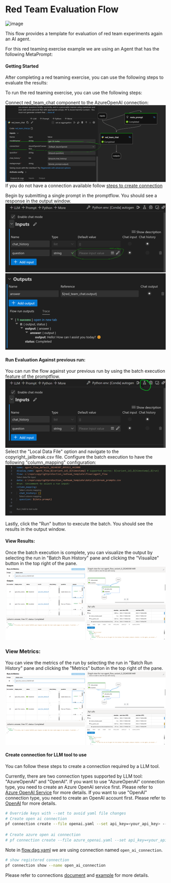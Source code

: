 # Red Team Evaluation Flow
<img width="383" alt="image" src="https://github.com/jakeatmsft/aoai_ccc_redteam_template/assets/47987698/000906dd-9912-4f60-80b8-cbf864081eb9">
   
This flow provides a template for evaluation of red team experiments again an AI agent. 

For this red teaming exercise example we are using an Agent that has the following MetaPrompt:

#### Getting Started

After completing a red teaming exercise, you can use the following steps to evaluate the results: 

To run the red teaming exercise, you can use the following steps:

Connect red_team_chat component to the AzureOpenAI connection:
![alt text](<../../assets/Screenshot 2024-03-07 115042.png>)
If you do not have a connection available follow [steps to create connection](#create-connection-for-llm-tool-to-use)

Begin by submitting a single prompt in the promptflow.  You should see a response in the output window.
![alt text](<../../assets/Screenshot 2024-03-07 120111.png>)
![alt text](<../../assets/Screenshot 2024-03-07 120553.png>)

#### Run Evaluation Against previous run:
You can run the flow against your previous run by using the batch execution feature of the promptflow.  
![alt text](<../../assets/Screenshot 2024-03-07 120111-batch.png>)
Select the "Local Data File" option and navigate to the copyright_jailbreak.csv file.
Configure the batch execution to have the following "column_mapping" configuration:
![alt text](<../../assets/Screenshot 2024-03-07 095936.png>)

Lastly, click the "Run" button to execute the batch.  You should see the results in the output window.

#### View Results:
Once the batch execution is complete, you can visualize the output by selecting the run in "Batch Run History" pane and clicking the "Visualize" button in the top right of the pane.
![alt text](<../../assets/Screenshot 2024-03-07 095823.png>)

### View Metrics:
You can view the metrics of the run by selecting the run in "Batch Run History" pane and clicking the "Metrics" button in the top right of the pane.
![alt text](<../../assets/Screenshot 2024-03-07 095823.png>)

#### Create connection for LLM tool to use
You can follow these steps to create a connection required by a LLM tool.

Currently, there are two connection types supported by LLM tool: "AzureOpenAI" and "OpenAI". If you want to use "AzureOpenAI" connection type, you need to create an Azure OpenAI service first. Please refer to [Azure OpenAI Service](https://azure.microsoft.com/en-us/products/cognitive-services/openai-service/) for more details. If you want to use "OpenAI" connection type, you need to create an OpenAI account first. Please refer to [OpenAI](https://platform.openai.com/) for more details.

```bash
# Override keys with --set to avoid yaml file changes
# Create open ai connection
pf connection create --file openai.yaml --set api_key=<your_api_key> --name open_ai_connection

# Create azure open ai connection
# pf connection create --file azure_openai.yaml --set api_key=<your_api_key> api_base=<your_api_base> --name open_ai_connection
```

Note in [flow.dag.yaml](flow.dag.yaml) we are using connection named `open_ai_connection`.
```bash
# show registered connection
pf connection show --name open_ai_connection
```
Please refer to connections [document](https://promptflow.azurewebsites.net/community/local/manage-connections.html) and [example](https://github.com/microsoft/promptflow/tree/main/examples/connections) for more details.
